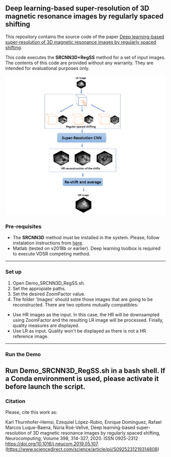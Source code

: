 ## Deep learning-based super-resolution of 3D magnetic resonance images by regularly spaced shifting

This repository contains the source code of the paper [Deep learning-based super-resolution of 3D magnetic resonance images by regularly spaced shifting](https://doi.org/10.1016/j.neucom.2019.05.107).

This code executes the **SRCNN3D+RegSS** method for a set of input images. The contents of this code are provided without any warranty. They are intended for evaluational purposes only.

![Alt text](example.PNG?raw=true "Operation method of SRCNN3D+RegSS")

### Pre-requisites

- The **SRCNN3D** method must be installed in the system. Please, follow instalation instructions from [here](https://github.com/rousseau/deepBrain/tree/master/SRCNN3D).
- Matlab (tested on v2018b or earlier). Deep learning toolbox is required to execute VDSR competing method.
---

### Set up

1. Open Demo_SRCNN3D_RegSS.sh.
2. Set the appropiate paths.
3. Set the desired ZoomFactor value.
4. The folder 'Images' should sotre those images that are going to be reconstructed.
There are two options mutually compatibles:
- Use HR images as the input. In this case, the HR will be downsampled using ZoomFactor  and the resulting LR image will be processed. Finally, quality measures are displayed.
- Use LR as input. Quality won't be displayed as there is not a HR reference image.
---

### Run the Demo
Run Demo_SRCNN3D_RegSS.sh in a bash shell. If a Conda environment is used, please activate it 
before launch the script.
---

### Citation

Please, cite this work as:

Karl Thurnhofer-Hemsi, Ezequiel López-Rubio, Enrique Domínguez, Rafael Marcos Luque-Baena, Núria Roé-Vellvé,
Deep learning-based super-resolution of 3D magnetic resonance images by regularly spaced shifting,
Neurocomputing, Volume 398, 314-327, 2020. ISSN 0925-2312
https://doi.org/10.1016/j.neucom.2019.05.107.
(https://www.sciencedirect.com/science/article/pii/S0925231219314808)